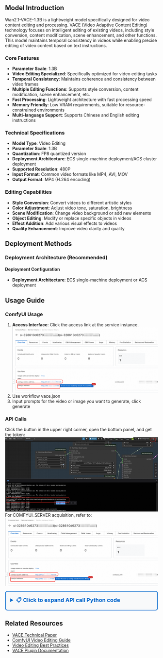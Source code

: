 ## Model Introduction

Wan2.1-VACE-1.3B is a lightweight model specifically designed for video content editing and processing. VACE (Video Adaptive Content Editing) technology focuses on intelligent editing of existing videos, including style conversion, content modification, scene enhancement, and other functions. This model maintains temporal consistency in videos while enabling precise editing of video content based on text instructions.

### Core Features
- **Parameter Scale**: 1.3B
- **Video Editing Specialized**: Specifically optimized for video editing tasks
- **Temporal Consistency**: Maintains coherence and consistency between video frames
- **Multiple Editing Functions**: Supports style conversion, content modification, scene enhancement, etc.
- **Fast Processing**: Lightweight architecture with fast processing speed
- **Memory Friendly**: Low VRAM requirements, suitable for resource-constrained environments
- **Multi-language Support**: Supports Chinese and English editing instructions

### Technical Specifications
- **Model Type**: Video Editing
- **Parameter Scale**: 1.3B
- **Quantization**: FP8 quantized version
- **Deployment Architecture**: ECS single-machine deployment/ACS cluster deployment
- **Supported Resolution**: 480P
- **Input Format**: Common video formats like MP4, AVI, MOV
- **Output Format**: MP4 (H.264 encoding)

### Editing Capabilities
- **Style Conversion**: Convert videos to different artistic styles
- **Color Adjustment**: Adjust video tone, saturation, brightness
- **Scene Modification**: Change video background or add new elements
- **Object Editing**: Modify or replace specific objects in videos
- **Effect Addition**: Add various visual effects to videos
- **Quality Enhancement**: Improve video clarity and quality

## Deployment Methods

### Deployment Architecture (Recommended)

#### Deployment Configuration
- **Deployment Architecture**: ECS single-machine deployment or ACS deployment

## Usage Guide

### ComfyUI Usage

1. **Access Interface**: Click the access link at the service instance. ![img_3.png](img_3.png)
2. Use workflow vace.json
3. Input prompts for the video or image you want to generate, click generate

### API Calls
Click the button in the upper right corner, open the bottom panel, and get the token: ![img_1.png](img_1.png)
For COMFYUI_SERVER acquisition, refer to: ![img_3.png](img_3.png)

<details style="border: 2px solid #0066cc; border-radius: 8px; padding: 15px; margin: 10px 0; background-color: #f8f9fa;">
  <summary style="font-weight: bold; font-size: 18px; color: #0066cc; cursor: pointer;">
    📋 Click to expand API call Python code
  </summary>

```python
import requests, json, uuid, time, random, os

# Configuration parameters
COMFYUI_SERVER, COMFYUI_TOKEN = "Enter your server address", "Enter your token"
UNET_MODEL = "wan21_vace_1_3_b.safetensors"
CLIP_MODEL = "umt5_xxl_fp8_e4m3fn.safetensors"
VAE_MODEL = "wan21_vace_vae.safetensors"

# Preset parameters
IMAGE_PATH = "example.png"
PROMPT = "A girl secretly takes a bite of an apple"
NEG_PROMPT = "vivid colors, overexposed, static, blurry details, subtitles, style, artwork, painting, picture, still, overall gray, worst quality, low quality, JPEG compression artifacts, ugly, incomplete"

class VACEClient:
   def __init__(self, server=COMFYUI_SERVER, token=COMFYUI_TOKEN):
      self.base_url, self.token, self.client_id = f"http://{server}", token, str(uuid.uuid4())
      self.headers = {"Content-Type": "application/json", **({"Authorization": f"Bearer {token}"} if token else {})}

   def upload_image(self, image_path):
      """Upload image to ComfyUI"""
      if not os.path.exists(image_path):
         raise Exception(f"Image file does not exist: {image_path}")

      try:
         with open(image_path, 'rb') as f:
            files = {'image': (os.path.basename(image_path), f, 'image/png')}
            headers = {}
            if self.token:
               headers["Authorization"] = f"Bearer {self.token}"

            response = requests.post(f"{self.base_url}/upload/image", files=files, headers=headers)
            print(f"Upload response: {response.text}")

            if response.status_code != 200:
               raise Exception(f"Upload failed, status code: {response.status_code}")

            result = response.json()
            if 'name' not in result:
               raise Exception(f"No filename in upload response: {result}")

            return result['name']
      except Exception as e:
         raise Exception(f"Image upload failed: {e}")

   def generate_vace(self, image_path, prompt, neg_prompt, steps=20, cfg=4, frames=49, width=480, height=480):
      """VACE video editing"""
      print("📤 Uploading image...")
      image_name = self.upload_image(image_path)
      print(f"✅ Image uploaded successfully: {image_name}")

      workflow = {
         "11": {"inputs": {"unet_name": UNET_MODEL, "weight_dtype": "fp8_e4m3fn_fast"}, "class_type": "UNETLoader"},
         "13": {"inputs": {"clip_name": CLIP_MODEL, "type": "wan", "device": "default"}, "class_type": "CLIPLoader"},
         "14": {"inputs": {"vae_name": VAE_MODEL}, "class_type": "VAELoader"},
         "15": {"inputs": {"text": prompt, "clip": ["13", 0]}, "class_type": "CLIPTextEncode"},
         "16": {"inputs": {"text": neg_prompt, "clip": ["13", 0]}, "class_type": "CLIPTextEncode"},
         "17": {"inputs": {"width": width, "height": height, "length": ["21", 0], "batch_size": 1, "strength": 1.0, "positive": ["15", 0], "negative": ["16", 0], "vae": ["14", 0]}, "class_type": "WanVaceToVideo"},
         "18": {"inputs": {"image": image_name, "upload": "image"}, "class_type": "LoadImage"},
         "21": {"inputs": {"value": frames}, "class_type": "INTConstant"},
         "22": {"inputs": {"width": width, "height": height, "upscale_method": "nearest-exact", "keep_proportion": "crop", "pad_color": "0, 0, 0", "crop_position": "center", "divisible_by": 2, "device": "gpu", "image": ["18", 0]}, "class_type": "ImageResizeKJv2"},
         "23": {"inputs": {"images": ["22", 0]}, "class_type": "PreviewImage"},
         "24": {"inputs": {"seed": random.randint(1, 1000000000000000), "steps": steps, "cfg": cfg, "sampler_name": "uni_pc", "scheduler": "simple", "denoise": 1, "model": ["27", 0], "positive": ["17", 0], "negative": ["17", 1], "latent_image": ["17", 2]}, "class_type": "KSampler"},
         "27": {"inputs": {"shift": 8.0, "model": ["11", 0]}, "class_type": "ModelSamplingSD3"},
         "30": {"inputs": {"trim_amount": ["17", 3], "samples": ["24", 0]}, "class_type": "TrimVideoLatent"},
         "31": {"inputs": {"samples": ["30", 0], "vae": ["14", 0]}, "class_type": "VAEDecode"},
         "32": {"inputs": {"frame_rate": 16, "loop_count": 0, "filename_prefix": "VACE_video", "format": "video/h264-mp4", "pix_fmt": "yuv420p", "crf": 19, "save_metadata": True, "trim_to_audio": False, "pingpong": False, "save_output": True, "images": ["31", 0]}, "class_type": "VHS_VideoCombine"}
      }

      print("📤 Submitting VACE workflow...")
      response = requests.post(f"{self.base_url}/prompt", headers=self.headers, json={"prompt": workflow, "client_id": self.client_id})
      print(f"API Response: {response.text}")
      result = response.json()
      if "error" in result: raise Exception(f"Workflow error: {result['error']}")
      if "prompt_id" not in result: raise Exception(f"No prompt_id in response: {result}")
      return result["prompt_id"]

   def get_status(self, task_id):
      try:
         queue_data = requests.get(f"{self.base_url}/queue", headers=self.headers).json()
         if any(item[1] == task_id for item in queue_data.get("queue_running", [])): return "processing"
         if any(item[1] == task_id for item in queue_data.get("queue_pending", [])): return "pending"
         history_response = requests.get(f"{self.base_url}/history/{task_id}", headers=self.headers)
         return "completed" if history_response.status_code == 200 and task_id in history_response.json() else "processing"
      except: return "processing"

   def download_video(self, task_id, output_path="vace_output.mp4"):
      try:
         response = requests.get(f"{self.base_url}/history/{task_id}", headers=self.headers)
         history = response.json()
         if task_id in history:
            for output in history[task_id]['outputs'].values():
               if 'gifs' in output:
                  filename = output['gifs'][0]['filename']
                  video_response = requests.get(f"{self.base_url}/view?filename={filename}", headers=self.headers)
                  with open(output_path, "wb") as f: f.write(video_response.content)
                  return output_path
      except Exception as e: print(f"Download error: {e}")
      return None

def main():
   client = VACEClient()
   try:
      print(f"🎬 Starting VACE video editing task...")
      print(f"📷 Input image: {IMAGE_PATH}")
      print(f"📝 Edit prompt: {PROMPT}")

      if not os.path.exists(IMAGE_PATH):
         print(f"❌ Image file does not exist: {IMAGE_PATH}")
         print("Please ensure there is an example.png file in the current directory")
         return

      task_id = client.generate_vace(IMAGE_PATH, PROMPT, NEG_PROMPT, 20, 4, 49, 480, 480)
      print(f"🆔 Task ID: {task_id}")

      while True:
         status = client.get_status(task_id)
         print(f"📊 Current status: {status}")
         if status == "completed": print("✅ Video ready!"); break
         elif status == "failed": print("❌ Generation failed!"); exit(1)
         time.sleep(10)

      output_file = client.download_video(task_id, "vace_output.mp4")
      print("🎉 Video downloaded successfully!" if output_file else "❌ Failed to download video")
      if output_file: print(f"📁 Saved as: {output_file}")

   except Exception as e: print(f"❌ Error: {e}")

if __name__ == "__main__": main()
```
</details>

## Related Resources

- [VACE Technical Paper](https://arxiv.org/abs/vace-video-editing)
- [ComfyUI Video Editing Guide](https://comfyui-wiki.com/zh/video/editing)
- [Video Editing Best Practices](https://docs.comfy.org/video/best_practices)
- [VACE Plugin Documentation](https://github.com/kijai/ComfyUI-VACEWrapper)